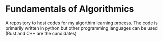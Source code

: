 # Fundamentals of Algorithmics
A repository to host codes for my algorthim learning process. 
The code is primarily written in python but other 
programming languages can be used (Rust and C++ are the candidates)